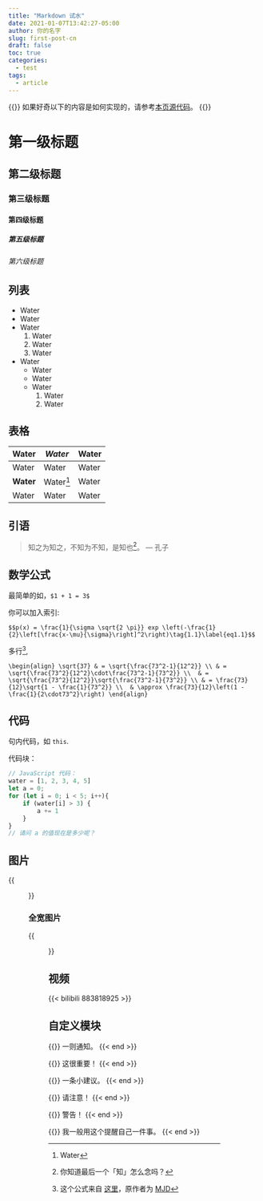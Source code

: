 ```yaml
---
title: "Markdown 试水"
date: 2021-01-07T13:42:27-05:00
author: 你的名字
slug: first-post-cn
draft: false
toc: true
categories:
  - test
tags:
  - article
---
```

{{<block class="reminder">}}
如果好奇以下的内容是如何实现的，请参考[本页源代码](https://raw.githubusercontent.com/hongtaoh/hugo-ht-exampleSite/master/content/cn/posts/2021-01-07-intro.md)。
{{<end>}}

# 第一级标题
## 第二级标题
### 第三级标题
#### 第四级标题
##### 第五级标题
###### 第六级标题

## 列表

- Water
- Water
- Water
  1. Water
  2. Water
  3. Water
- Water
  - Water
  - Water
  - Water
    1. Water
    2. Water

## 表格

| Water | *Water* | Water |
|---------|---------|---------|
| Water | Water | Water |
| **Water** | Water[^1] | Water |
| Water | Water | Water |

## 引语

> 知之为知之，不知为不知，是知也[^2]。 — 孔子

## 数学公式

最简单的如，`$1 + 1 = 3$`

你可以加入索引:

`$$p(x) = \frac{1}{\sigma \sqrt{2 \pi}} exp \left(-\frac{1}{2}\left[\frac{x-\mu}{\sigma}\right]^2\right)\tag{1.1}\label{eq1.1}$$`

多行[^3], 

`\begin{align}
\sqrt{37} & = \sqrt{\frac{73^2-1}{12^2}} \\
 & = \sqrt{\frac{73^2}{12^2}\cdot\frac{73^2-1}{73^2}} \\ 
 & = \sqrt{\frac{73^2}{12^2}}\sqrt{\frac{73^2-1}{73^2}} \\
 & = \frac{73}{12}\sqrt{1 - \frac{1}{73^2}} \\ 
 & \approx \frac{73}{12}\left(1 - \frac{1}{2\cdot73^2}\right)
\end{align}`

## 代码

句内代码，如 `this`. 

代码块：

```javascript
// JavaScript 代码：
water = [1, 2, 3, 4, 5]
let a = 0;
for (let i = 0; i < 5; i++){
	if (water[i] > 3) {
		a += 1
	}
}
// 请问 a 的值现在是多少呢？
```

## 图片

{{<figure src="https://www.rd.com/wp-content/uploads/2016/09/fall-photos-Iowa_Stewart.jpg" title="标题" caption="说明文字">}}

### 全宽图片
{{<figure src="https://hongtaoh.com/media/cnblog/sgs/sgs-hostel.jpg" caption="在瑞士因特拉肯一家青年旅舍阳台上，2017年5月，郝鸿涛摄" class="fullwidth">}}

## 视频

{{< bilibili 883818925 >}}

## 自定义模块
{{<block class="note" >}}
一则通知。
{{< end >}}

{{<block class="important" >}}
这很重要！
{{< end >}}

{{<block class="tip" >}}
一条小建议。
{{< end >}}

{{<block class="caution" >}}
请注意！
{{< end >}}

{{<block class="warning" >}}
警告！
{{< end >}}

{{<block class="reminder" >}}
我一般用这个提醒自己一件事。
{{< end >}}


[^1]: Water
[^2]: 你知道最后一个「知」怎么念吗？
[^3]: 这个公式来自 [这里](https://math.meta.stackexchange.com/a/5024)，原作者为 [MJD](https://math.meta.stackexchange.com/users/25554/mjd)